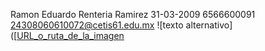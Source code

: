 Ramon Eduardo Renteria Ramirez
31-03-2009
6566600091
24308060610072@cetis61.edu.mx
![texto alternativo]([[URL_o_ruta_de_la_imagen](https://github.com/RamonRenteria1/RRRE-17-09-25/blob/259849d66961add0898829dfb97452acfa806127/20250917_164817.jpg)
